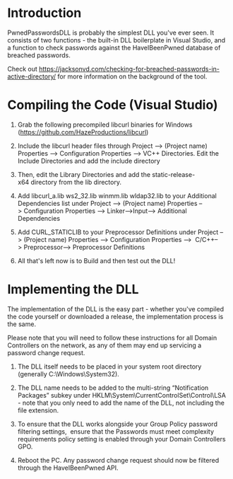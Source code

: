 # Introduction

PwnedPasswordsDLL is probably the simplest DLL you've ever seen. It consists of two functions - the built-in DLL boilerplate in Visual Studio, and a function to check passwords against the HaveIBeenPwned database of breached passwords.

Check out https://jacksonvd.com/checking-for-breached-passwords-in-active-directory/ for more information on the background of the tool.

# Compiling the Code (Visual Studio)

1. Grab the following precompiled libcurl binaries for Windows (https://github.com/HazeProductions/libcurl)

2. Include the libcurl header files through Project –> (Project name) Properties –> Configuration Properties –> VC++ Directories. Edit the Include Directories and add the include directory

3. Then, edit the Library Directories and add the static-release-x64 directory from the lib directory.

4. Add libcurl_a.lib ws2_32.lib winmm.lib wldap32.lib to your Additional Dependencies list under Project –> (Project name) Properties –> Configuration Properties –> Linker–>Input–> Additional Dependencies

5. Add CURL_STATICLIB to your Preprocessor Definitions under Project –> (Project name) Properties –> Configuration Properties –>  C/C++–> Preprocessor–> Preprocessor Definitions

6. All that's left now is to Build and then test out the DLL!

# Implementing the DLL

The implementation of the DLL is the easy part - whether you've compiled the code yourself or downloaded a release, the implementation process is the same.

Please note that you will need to follow these instructions for all Domain Controllers on the network, as any of them may end up servicing a password change request.

1. The DLL itself needs to be placed in your system root directory (generally C:\Windows\System32).

2. The DLL name needs to be added to the multi-string “Notification Packages” subkey under HKLM\System\CurrentControlSet\Control\LSA - note that you only need to add the name of the DLL, not including the file extension.


3. To ensure that the DLL works alongside your Group Policy password filtering settings,  ensure that the Passwords must meet complexity requirements policy setting is enabled through your Domain Controllers GPO.

4. Reboot the PC. Any password change request should now be filtered through the HaveIBeenPwned API.
